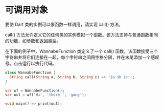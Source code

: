 # 可调用对象

要使 Dart 类的实例可以像函数一样调用，请实现 call() 方法。

call() 方法允许定义它的任何类的实例模拟一个函数。该方法支持与普通函数相同的功能，如参数和返回类型。

在下面的例子中，WannabeFunction 类定义了一个 call() 函数，该函数接受三个字符串并将它们连接在一起，每个字符串之间用空格分隔，并在末尾添加一个感叹号。点击运行以执行代码。

```dart
class WannabeFunction {
  String call(String a, String b, String c) => '$a $b $c!';
}

var wf = WannabeFunction();
var out = wf('Hi', 'there,', 'gang');

void main() => print(out);
```
